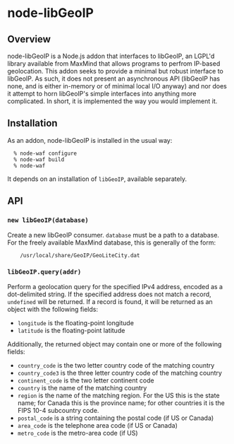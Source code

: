 
node-libGeoIP
=============

Overview
--------

node-libGeoIP is a Node.js addon that interfaces to libGeoIP, an LGPL'd
library available from MaxMind that allows programs to perfrom IP-based
geolocation.  This addon seeks to provide a minimal but robust interface to
libGeoIP.  As such, it does not present an asynchronous API (libGeoIP has
none, and is either in-memory or of minimal local I/O anyway) and nor does it
attempt to horn libGeoIP's simple interfaces into anything more complicated.
In short, it is implemented the way you would implement it.

Installation
------------

As an addon, node-libGeoIP is installed in the usual way:

      % node-waf configure
      % node-waf build
      % node-waf

It depends on an installation of `libGeoIP`, available separately.

API
---

### `new libGeoIP(database)`

Create a new libGeoIP consumer.  `database` must be a path to a database.
For the freely available MaxMind database, this is generally of the form:

        /usr/local/share/GeoIP/GeoLiteCity.dat

### `libGeoIP.query(addr)`

Perform a geolocation query for the specified IPv4 address, encoded as a
dot-delimited string.  If the specified address does not match a record,
`undefined` will be returned.  If a record is found, it will be returned
as an object with the following fields:

* `longitude` is the floating-point longitude
* `latitude` is the floating-point latitude

Additionally, the returned object may contain one or more of the following
fields:

* `country_code` is the two letter country code of the matching country
* `country_code3` is the three letter country code of the matching country
* `continent_code` is the two letter continent code
* `country` is the name of the matching country
* `region` is the name of the matching region.  For the US this is the
  state name; for Canada this is the province name; for other countries
  it is the FIPS 10-4 subcountry code.
* `postal_code` is a string containing the postal code (if US or Canada)
* `area_code` is the telephone area code (if US or Canada)
* `metro_code` is the metro-area code (if US)

